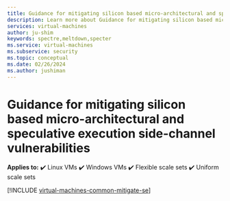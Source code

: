 ```yaml
---
title: Guidance for mitigating silicon based micro-architectural and speculative execution side-channel vulnerabilities
description: Learn more about Guidance for mitigating silicon based micro-architectural and speculative execution side-channel vulnerabilities in Azure.
services: virtual-machines
author: ju-shim
keywords: spectre,meltdown,specter
ms.service: virtual-machines
ms.subservice: security
ms.topic: conceptual
ms.date: 02/26/2024
ms.author: jushiman
---
```


# Guidance for mitigating silicon based micro-architectural and speculative execution side-channel vulnerabilities

**Applies to:** :heavy_check_mark: Linux VMs :heavy_check_mark: Windows VMs :heavy_check_mark: Flexible scale sets :heavy_check_mark: Uniform scale sets

[!INCLUDE [virtual-machines-common-mitigate-se](~/reusable-content/ce-skilling/azure/includes/virtual-machines-common-mitigate-se.md)]
